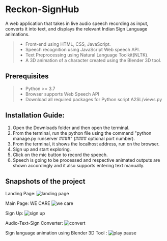 
# Reckon-SignHub
A web application that takes in live audio speech recording as input, converts it into text, and displays the relevant Indian Sign Language animations.

>- Front-end using HTML, CSS, JavaScript.
>- Speech recognition using JavaScript Web speech API.
>- Text Preprocessing using Natural Language Toolkit(NLTK).
>- A 3D animation of a character created
using the Blender 3D tool.

## Prerequisites

>- Python >= 3.7
>- Browser supports Web Speech API
>- Download all required packages for Python script A2SL/views.py


## Installation Guide:

1. Open the Downloads folder and then open the terminal.
2. From the terminal, run the python file using the command "python manage.py runserver ####" (#### optional port number).
3. From the terminal, it shows the localhost address, run on the browser.
4. Sign up and start exploring.
5. Click on the mic button to record the speech.
6. Speech is going to be processed and respective animated outputs are shown accordingly and it also supports entering text manually.

## Snapshots of the project
Landing Page: 
![landing page](https://github.com/kanikakj/Reckon-SignHub/assets/77913500/a9ab3d0b-b214-4fa2-9876-020cef27e601)

Main Page: WE CARE 
![we care](https://github.com/kanikakj/Reckon-SignHub/assets/77913500/08275bf8-a49f-4186-89e1-694550e38a10)

Sign Up:
![sign up](https://github.com/kanikakj/Reckon-SignHub/assets/77913500/ab243b1b-7633-450d-aac5-a3a1c72523a5)

Audio-Text-Sign Converter:
![convert](https://github.com/kanikakj/Reckon-SignHub/assets/77913500/5211b06b-91c5-4cc8-8d24-426677995fb2)

Sign language animation using Blender 3D Tool : 
![play pause](https://github.com/kanikakj/Reckon-SignHub/assets/77913500/8f5763d5-d604-4b4f-8a93-b08fffd47a31)
